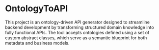 # OntologyToAPI
This project is an ontology-driven API generator designed to streamline backend development by transforming structured domain knowledge into fully functional APIs. The tool accepts ontologies defined using a set of custom abstract classes, which serve as a semantic blueprint for both metadata and business models.
